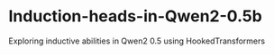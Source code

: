 # Induction-heads-in-Qwen2-0.5b
Exploring inductive abilities in Qwen2 0.5 using HookedTransformers
